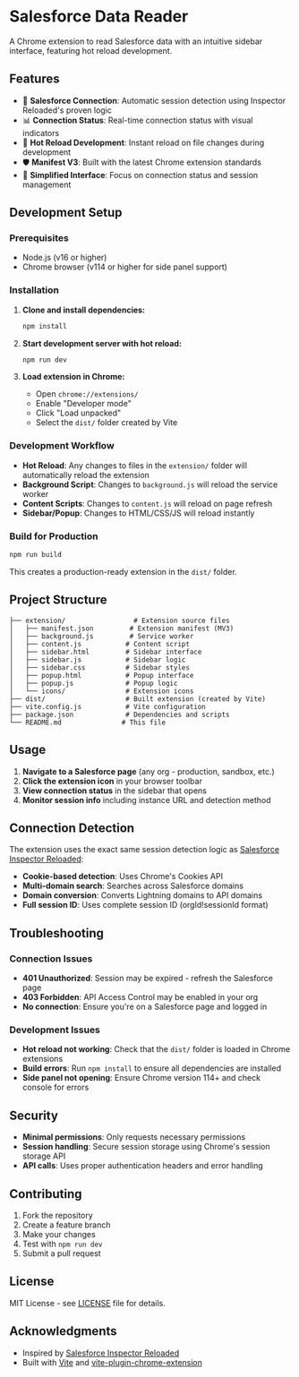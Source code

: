 # Salesforce Data Reader

A Chrome extension to read Salesforce data with an intuitive sidebar interface, featuring hot reload development.

## Features

- 🔗 **Salesforce Connection**: Automatic session detection using Inspector Reloaded's proven logic
- 📊 **Connection Status**: Real-time connection status with visual indicators
- 🔄 **Hot Reload Development**: Instant reload on file changes during development
- 🛡️ **Manifest V3**: Built with the latest Chrome extension standards
- 🎯 **Simplified Interface**: Focus on connection status and session management

## Development Setup

### Prerequisites

- Node.js (v16 or higher)
- Chrome browser (v114 or higher for side panel support)

### Installation

1. **Clone and install dependencies:**
   ```bash
   npm install
   ```

2. **Start development server with hot reload:**
   ```bash
   npm run dev
   ```

3. **Load extension in Chrome:**
   - Open `chrome://extensions/`
   - Enable "Developer mode"
   - Click "Load unpacked"
   - Select the `dist/` folder created by Vite

### Development Workflow

- **Hot Reload**: Any changes to files in the `extension/` folder will automatically reload the extension
- **Background Script**: Changes to `background.js` will reload the service worker
- **Content Scripts**: Changes to `content.js` will reload on page refresh
- **Sidebar/Popup**: Changes to HTML/CSS/JS will reload instantly

### Build for Production

```bash
npm run build
```

This creates a production-ready extension in the `dist/` folder.

## Project Structure

```
├── extension/                 # Extension source files
│   ├── manifest.json         # Extension manifest (MV3)
│   ├── background.js         # Service worker
│   ├── content.js           # Content script
│   ├── sidebar.html         # Sidebar interface
│   ├── sidebar.js           # Sidebar logic
│   ├── sidebar.css          # Sidebar styles
│   ├── popup.html           # Popup interface
│   ├── popup.js             # Popup logic
│   └── icons/               # Extension icons
├── dist/                    # Built extension (created by Vite)
├── vite.config.js           # Vite configuration
├── package.json             # Dependencies and scripts
└── README.md               # This file
```

## Usage

1. **Navigate to a Salesforce page** (any org - production, sandbox, etc.)
2. **Click the extension icon** in your browser toolbar
3. **View connection status** in the sidebar that opens
4. **Monitor session info** including instance URL and detection method

## Connection Detection

The extension uses the exact same session detection logic as [Salesforce Inspector Reloaded](https://github.com/tprouvot/Salesforce-Inspector-reloaded):

- **Cookie-based detection**: Uses Chrome's Cookies API
- **Multi-domain search**: Searches across Salesforce domains
- **Domain conversion**: Converts Lightning domains to API domains
- **Full session ID**: Uses complete session ID (orgId!sessionId format)

## Troubleshooting

### Connection Issues

- **401 Unauthorized**: Session may be expired - refresh the Salesforce page
- **403 Forbidden**: API Access Control may be enabled in your org
- **No connection**: Ensure you're on a Salesforce page and logged in

### Development Issues

- **Hot reload not working**: Check that the `dist/` folder is loaded in Chrome extensions
- **Build errors**: Run `npm install` to ensure all dependencies are installed
- **Side panel not opening**: Ensure Chrome version 114+ and check console for errors

## Security

- **Minimal permissions**: Only requests necessary permissions
- **Session handling**: Secure session storage using Chrome's session storage API
- **API calls**: Uses proper authentication headers and error handling

## Contributing

1. Fork the repository
2. Create a feature branch
3. Make your changes
4. Test with `npm run dev`
5. Submit a pull request

## License

MIT License - see [LICENSE](LICENSE) file for details.

## Acknowledgments

- Inspired by [Salesforce Inspector Reloaded](https://github.com/tprouvot/Salesforce-Inspector-reloaded)
- Built with [Vite](https://vitejs.dev/) and [vite-plugin-chrome-extension](https://github.com/antfu/vite-plugin-chrome-extension)
